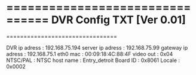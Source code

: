 
================================
	DVR Config TXT [Ver 0.01]
================================
[MODEL]:0x8044
[BOARD]:0x0
[LOCAL]:0x0
[RESOL]:0x4
[MAC]:00:16:6C:F1:8F:06
================================


DVR ip adress : 192.168.75.194
server ip adress : 192.168.75.99
gateway ip adress : 192.168.75.1
eth0 mac : 00:09:18:4C:88:4F
video out : 0x04
NTSC/PAL : NTSC
host name : Entry_detroit
Board ID : 0x8061
Locale : 0x0002